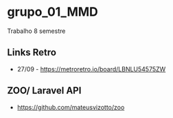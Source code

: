 # grupo_01_MMD
 Trabalho 8 semestre

## Links Retro
- 27/09 - https://metroretro.io/board/LBNLU54575ZW

## ZOO/ Laravel API
- https://github.com/mateusvizotto/zoo